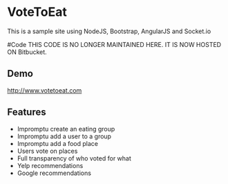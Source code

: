 # VoteToEat
This is a sample site using NodeJS, Bootstrap, AngularJS and Socket.io

#Code
THIS CODE IS NO LONGER MAINTAINED HERE.  IT IS NOW HOSTED ON Bitbucket.

## Demo
http://www.votetoeat.com

## Features
* Impromptu create an eating group
* Impromptu add a user to a group
* Impromptu add a food place
* Users vote on places
* Full transparency of who voted for what
* Yelp recommendations
* Google recommendations
